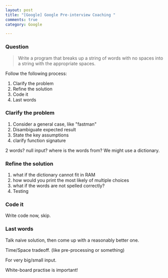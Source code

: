 ```yaml
---
layout: post
title: "[Google] Google Pre-interview Coaching "
comments: true
category: Google

---
```


### Question

> Write a program that breaks up a string of words with no spaces into a string with the appropriate spaces. 

Follow the following process:

1. Clarify the problem
1. Refine the solution
1. Code it
1. Last words

### Clarify the problem

1. Consider a general case, like "fastman"
1. Disambiguate expected result
1. State the key assumptions
1. clarify function signature

2 words? null input? where is the words from? We might use a dictionary. 

### Refine the solution

1. what if the dictionary cannot fit in RAM
1. how would you print the most likely of multiple choices
1. what if the words are not spelled correctly?
1. Testing 

### Code it

Write code now, skip.

### Last words

Talk naive solution, then come up with a reasonably better one. 

Time/Space tradeoff. (like pre-processing or something) 

For very big/small input. 

White-board practise is important! 

